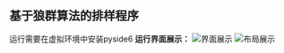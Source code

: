 ## 基于狼群算法的排样程序
运行需要在虚拟环境中安装pyside6
**运行界面展示：**
![界面展示](./images/1750.png)
![布局展示](./images/1750layout.png)
